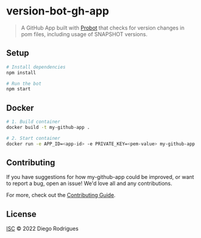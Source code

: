 # version-bot-gh-app

> A GitHub App built with [Probot](https://github.com/probot/probot) that checks for version changes in pom files, including usage of SNAPSHOT versions.

## Setup

```sh
# Install dependencies
npm install

# Run the bot
npm start
```

## Docker

```sh
# 1. Build container
docker build -t my-github-app .

# 2. Start container
docker run -e APP_ID=<app-id> -e PRIVATE_KEY=<pem-value> my-github-app
```

## Contributing

If you have suggestions for how my-github-app could be improved, or want to report a bug, open an issue! We'd love all and any contributions.

For more, check out the [Contributing Guide](CONTRIBUTING.md).

## License

[ISC](LICENSE) © 2022 Diego Rodrigues <undefined>
